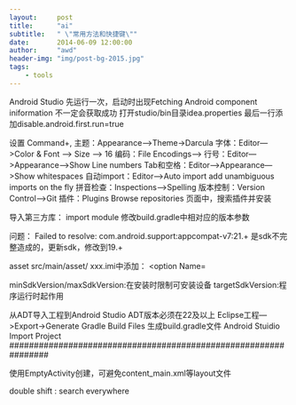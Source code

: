 ```yaml
---
layout:     post
title:      "ai"
subtitle:   " \"常用方法和快捷键\""
date:       2014-06-09 12:00:00
author:     "awd"
header-img: "img/post-bg-2015.jpg"
tags:
    - tools
---
```

Android Studio
先运行一次，启动时出现Fetching Android component iniformation
不一定会获取成功
打开studio/bin目录idea.properties
最后一行添加disable.android.first.run=true

设置
Command+,
主题：Appearance—>Theme->Darcula
字体：Editor—>Color & Font —> Size —> 16
编码：File Encodings—>
行号：Editor—>Appearance—>Show Line numbers
Tab和空格：Editor—>Appearance—>Show whitespaces
自动import：Editor—>Auto import add unambiguous imports on the fly
拼音检查：Inspections—>Spelling
版本控制：Version Control—>Git
插件：Plugins
	Browse repositories 页面中，搜索插件并安装

导入第三方库：
import module
修改build.gradle中相对应的版本参数

问题：
Failed to resolve: com.android.support:appcompat-v7:21.+
是sdk不完整造成的，更新sdk，修改到19.+

asset
src/main/asset/
xxx.imi中添加：
	<option Name=








minSdkVersion/maxSdkVersion:在安装时限制可安装设备
targetSdkVersion:程序运行时起作用





从ADT导入工程到Android Studio
ADT版本必须在22及以上
Eclipse工程—>Export->Generate Gradle Build Files
生成build.gradle文件
Android Stuidio
Import Project
################################################################









使用EmptyActivity创建，可避免content_main.xml等layout文件

double shift : search everywhere
